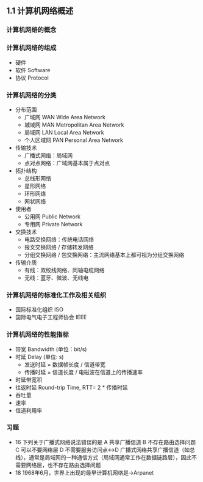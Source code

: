 ## 1.1 计算机网络概述

### 计算机网络的概念
### 计算机网络的组成
- 硬件
- 软件 Software
- 协议 Protocol
### 计算机网络的分类
- 分布范围
    - 广域网 WAN Wide Area Network
    - 城域网 MAN Metropolitan Area Network
    - 局域网 LAN Local Area Network
    - 个人区域网 PAN Personal Area Network
- 传输技术
    - 广播式网络：局域网
    - 点对点网络：广域网基本属于点对点
- 拓扑结构
    - 总线形网络
    - 星形网络
    - 环形网络
    - 网状网络
- 使用者
    - 公用网 Public Network
    - 专用网 Private Network
- 交换技术
    - 电路交换网络：传统电话网络
    - 报文交换网络 / 存储转发网络
    - 分组交换网络 / 包交换网络：主流网络基本上都可视为分组交换网络
- 传输介质
    - 有线：双绞线网络、同轴电缆网络
    - 无线：蓝牙、微波、无线电
### 计算机网络的标准化工作及相关组织
- 国际标准化组织 ISO
- 国际电气电子工程师协会 IEEE
### 计算机网络的性能指标
- 带宽 Bandwidth (单位：bit/s)
- 时延 Delay (单位: s)
    - 发送时延 = 数据帧长度 / 信道带宽
    - 传播时延 = 信道长度 / 电磁波在信道上的传播速率
- 时延带宽积
- 往返时延 Round-trip Time, RTT= 2 * 传播时延
- 吞吐量
- 速率
- 信道利用率
### 习题
- 16 下列关于广播式网络说法错误的是
A 共享广播信道
B 不存在路由选择问题
C 可以不要网络层
D 不需要服务访问点↔D 广播式网络共享广播信道（如总线），通常是局域网的一种通信方式（局域网通常工作在数据链路层），因此不需要网络层，也不存在路由选择问题
- 18 1968年6月，世界上出现的最早计算机网络是→Arpanet
